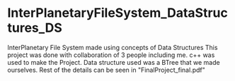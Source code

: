 # InterPlanetaryFileSystem_DataStructures_DS
InterPlanetary File System made using concepts of Data Structures
This project was done with collaboration of 3 people including me.
c++ was used to make the Project.
Data structure used was a BTree that we made ourselves.
Rest of the details can be seen in "FinalProject_final.pdf"
